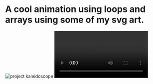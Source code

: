 <h1>A cool animation using loops and arrays using some of my svg art.</h1>

![project kaleidoscope](screenshot.png)
![Watch the video](https://raw.githubusercontent.com/AnnaVi11arrea1/Project-Kaleidoscope/main/720p.mov)
